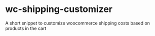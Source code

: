 # wc-shipping-customizer
A short snippet to customize woocommerce shipping costs based on products in the cart
